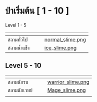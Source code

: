 # ป่าเริ่มต้น \[ 1 - 10 ]

Level 1 - 5

<table data-view="cards"><thead><tr><th></th><th></th><th></th><th data-hidden data-card-cover data-type="files"></th></tr></thead><tbody><tr><td>สลามทั่วไป</td><td></td><td></td><td><a href="../.gitbook/assets/normal_slime.png">normal_slime.png</a></td></tr><tr><td>สลามน้ำแข็ง</td><td></td><td></td><td><a href="../.gitbook/assets/ice_slime.png">ice_slime.png</a></td></tr></tbody></table>

## Level 5 - 10

<table data-view="cards"><thead><tr><th></th><th></th><th></th><th data-hidden data-card-cover data-type="files"></th></tr></thead><tbody><tr><td>สลามนักรบ</td><td></td><td></td><td><a href="../.gitbook/assets/warrior_slime.png">warrior_slime.png</a></td></tr><tr><td>สลามนักเวทย์</td><td></td><td></td><td><a href="../.gitbook/assets/Mage_slime.png">Mage_slime.png</a></td></tr><tr><td></td><td></td><td></td><td></td></tr></tbody></table>
